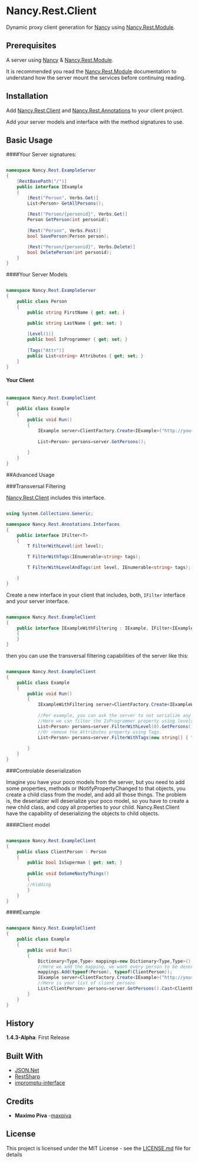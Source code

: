 # Nancy.Rest.Client

Dynamic proxy client generation for [Nancy](http://nancyfx.org) using [Nancy.Rest.Module](https://github.com/maxpiva/Nancy.Rest.Module).

## Prerequisites

A server using [Nancy](http://nancyfx.org) & [Nancy.Rest.Module](https://github.com/maxpiva/Nancy.Rest.Module).

It is recommended you read the  [Nancy.Rest.Module](https://github.com/maxpiva/Nancy.Rest.Module) documentation to understand how the server mount the services before continuing reading.

## Installation

Add [Nancy.Rest.Client](https://github.com/maxpiva/Nancy.Rest.Client) and [Nancy.Rest.Annotations](https://github.com/maxpiva/Nancy.Rest.Annotations) to your client project.

Add your server models and interface with the method signatures to use.

## Basic Usage

####Your Server signatures:


```csharp

namespace Nancy.Rest.ExampleServer
{
    [RestBasePath("/")]
    public interface IExample
    {
        [Rest("Person", Verbs.Get)]
        List<Person> GetAllPersons();
        
        [Rest("Person/{personid}", Verbs.Get)]
        Person GetPerson(int personid);
        
        [Rest("Person", Verbs.Post)]
        bool SavePerson(Person person);

        [Rest("Person/{personid}", Verbs.Delete)]
        bool DeletePerson(int personid);
    }
}
```

####Your Server Models

```csharp

namespace Nancy.Rest.ExampleServer
{    
    public class Person
    {
        public string FirstName { get; set; }

        public string LastName { get; set; }
        
        [Level(1)]
        public bool IsProgrammer { get; set; }
        
        [Tags("Attr")]
        public List<string> Attributes { get; set; }
    }
}

```

#### Your Client

```csharp

namespace Nancy.Rest.ExampleClient
{    
    public class Example
    {
        public void Run()
        {
            IExample server=ClientFactory.Create<IExample>("http://yourserver/api"); `
        
            List<Person> persons=server.GetPersons();
            
        }
    }
}

```

##Advanced Usage

###Transversal Filtering

[Nancy.Rest.Client](https://github.com/maxpiva/Nancy.Rest.Client) includes this interface.

```csharp

using System.Collections.Generic;

namespace Nancy.Rest.Annotations.Interfaces
{
    public interface IFilter<T>
    {
        T FilterWithLevel(int level);

        T FilterWithTags(IEnumerable<string> tags);

        T FilterWithLevelAndTags(int level, IEnumerable<string> tags);

    }
}

```

Create a new interface in your client that includes, both, `IFilter` interface and your server interface.

```csharp

namespace Nancy.Rest.ExampleClient
{    
    public interface IExampleWithFiltering : IExample, IFilter<IExample>
    {
    }
}

```

then you can use the transversal filtering capabilities of the server like this:


```csharp

namespace Nancy.Rest.ExampleClient
{    
    public class Example
    {
        public void Run()
        {
            IExampleWithFiltering server=ClientFactory.Create<IExampleWithFiltering>("http://yourserver/api"); `
        
            //Per example, you can ask the server to not serialize any property with level bigger than the number provided.
            //Here we can filter the IsProgrammer property using levels.
            List<Person> persons=server.FilterWithLevel(0).GetPersons();
            //Or remove the Attributes property using Tags.            
            List<Person> persons=server.FilterWithTags(new string[] { "Attr"}).GetPersons();            
            
        }
    }
}

```

###Controlable deserialization

Imagine you have your poco models from the server, but you need to add some properties, methods or INotifyPropertyChanged to that objects, you create a child class from the model, and add all those things. The problem is, the deserialzer will deserialize your poco model, so you have to create a new child class, and copy all properties to your child. Nancy.Rest.Client have the capability of deserializing the objects to child objects.

####Client model

```csharp

namespace Nancy.Rest.ExampleClient
{    
    public class ClientPerson : Person
    {
        public bool IsSuperman { get; set; }
        
        public void DoSomeNastyThings()
        {
        //Kidding
        }
    }
}

```
####Example

```csharp

namespace Nancy.Rest.ExampleClient
{    
    public class Example
    {
        public void Run()
        {
            Dictionary<Type,Type> mappings=new Dictionary<Type,Type>();
            //Here we add the mapping, we want every person to be deserialized as ClientPerson
            mappings.Add(typeof(Person), typeof(ClientPerson));
            IExample server=ClientFactory.Create<IExample>("http://yourserver/api", mappings); `
            //Here is your list of client persons
            List<ClientPerson> persons=server.GetPersons().Cast<ClientPerson>.ToList();
        }
    }
}

```

## History

**1.4.3-Alpha**: First Release

## Built With

* [JSON.Net](newtonsoft.com/json/) 
* [RestSharp](http://restsharp.org/)
* [impromptu-interface](https://github.com/ekonbenefits/impromptu-interface)

## Credits

* **Maximo Piva** -[maxpiva](https://github.com/maxpiva)

## License

This project is licensed under the MIT License - see the [LICENSE.md](LICENSE.md) file for details


